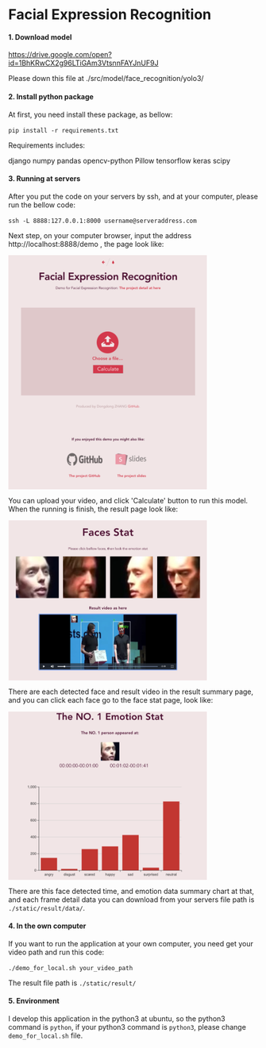 # Facial Expression Recognition

#### 1. Download model

https://drive.google.com/open?id=1BhKRwCX2g96LTiGAm3VtsnnFAYJnUF9J

Please down this file at ./src/model/face_recognition/yolo3/

#### 2. Install python package

At first, you need install these package, as bellow:

 `pip install -r requirements.txt `

Requirements includes:

django
numpy
pandas
opencv-python
Pillow
tensorflow
keras
scipy

#### 3. Running at servers

After you put the code on your servers by ssh, and at your computer, please run the bellow code:

`ssh -L 8888:127.0.0.1:8000 username@serveraddress.com`

Next step, on your computer browser, input the address
http://localhost:8888/demo , the page look like:

<img src="./readme_img/upload_page.png" width="400" hegiht="600" align=center />

You can upload your video, and click 'Calculate' button to run this model. When the running is finish, the result page look like:

<img src="./readme_img/result_sum_page.png" width="400" hegiht="600" align=center />

There are each detected face and result video in the result summary page, and you can click each face go to the face stat page, look like:

<img src="./readme_img/face_stat_page.png" width="400" hegiht="600" align=center />

There are this face detected time, and emotion data summary chart at that, and each frame detail data you can download from your servers file path is `./static/result/data/`. 

#### 4. In the own computer

If you want to run the application at your own computer, you need get your video path and run this code:

`./demo_for_local.sh your_video_path`

The result file path is `./static/result/`

#### 5. Environment

I develop this application in the python3 at ubuntu, so the python3 command is `python`, if your python3 command is `python3`, please change `demo_for_local.sh` file.

